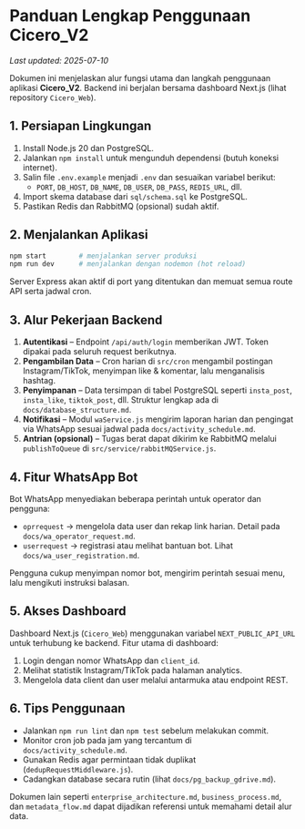 # Panduan Lengkap Penggunaan Cicero_V2
*Last updated: 2025-07-10*

Dokumen ini menjelaskan alur fungsi utama dan langkah penggunaan aplikasi **Cicero_V2**. Backend ini berjalan bersama dashboard Next.js (lihat repository `Cicero_Web`).

## 1. Persiapan Lingkungan

1. Install Node.js 20 dan PostgreSQL.
2. Jalankan `npm install` untuk mengunduh dependensi (butuh koneksi internet).
3. Salin file `.env.example` menjadi `.env` dan sesuaikan variabel berikut:
   - `PORT`, `DB_HOST`, `DB_NAME`, `DB_USER`, `DB_PASS`, `REDIS_URL`, dll.
4. Import skema database dari `sql/schema.sql` ke PostgreSQL.
5. Pastikan Redis dan RabbitMQ (opsional) sudah aktif.

## 2. Menjalankan Aplikasi

```bash
npm start        # menjalankan server produksi
npm run dev      # menjalankan dengan nodemon (hot reload)
```
Server Express akan aktif di port yang ditentukan dan memuat semua route API serta jadwal cron.

## 3. Alur Pekerjaan Backend

1. **Autentikasi** – Endpoint `/api/auth/login` memberikan JWT. Token dipakai pada seluruh request berikutnya.
2. **Pengambilan Data** – Cron harian di `src/cron` mengambil postingan Instagram/TikTok, menyimpan like & komentar, lalu menganalisis hashtag.
3. **Penyimpanan** – Data tersimpan di tabel PostgreSQL seperti `insta_post`, `insta_like`, `tiktok_post`, dll. Struktur lengkap ada di `docs/database_structure.md`.
4. **Notifikasi** – Modul `waService.js` mengirim laporan harian dan pengingat via WhatsApp sesuai jadwal pada `docs/activity_schedule.md`.
5. **Antrian (opsional)** – Tugas berat dapat dikirim ke RabbitMQ melalui `publishToQueue` di `src/service/rabbitMQService.js`.

## 4. Fitur WhatsApp Bot

Bot WhatsApp menyediakan beberapa perintah untuk operator dan pengguna:
- `oprrequest` → mengelola data user dan rekap link harian. Detail pada `docs/wa_operator_request.md`.
- `userrequest` → registrasi atau melihat bantuan bot. Lihat `docs/wa_user_registration.md`.

Pengguna cukup menyimpan nomor bot, mengirim perintah sesuai menu, lalu mengikuti instruksi balasan.

## 5. Akses Dashboard

Dashboard Next.js (`Cicero_Web`) menggunakan variabel `NEXT_PUBLIC_API_URL` untuk terhubung ke backend. Fitur utama di dashboard:
1. Login dengan nomor WhatsApp dan `client_id`.
2. Melihat statistik Instagram/TikTok pada halaman analytics.
3. Mengelola data client dan user melalui antarmuka atau endpoint REST.

## 6. Tips Penggunaan

- Jalankan `npm run lint` dan `npm test` sebelum melakukan commit.
- Monitor cron job pada jam yang tercantum di `docs/activity_schedule.md`.
- Gunakan Redis agar permintaan tidak duplikat (`dedupRequestMiddleware.js`).
- Cadangkan database secara rutin (lihat `docs/pg_backup_gdrive.md`).

Dokumen lain seperti `enterprise_architecture.md`, `business_process.md`, dan `metadata_flow.md` dapat dijadikan referensi untuk memahami detail alur data.


